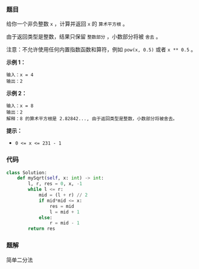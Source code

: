 ### 题目

给你一个非负整数 `x` ，计算并返回 `x` 的 `算术平方根` 。

由于返回类型是整数，结果只保留 `整数部分` ，小数部分将被 `舍去` 。

注意：不允许使用任何内置指数函数和算符，例如 `pow(x, 0.5)` 或者 `x ** 0.5` 。

**示例 1：**

```
输入：x = 4
输出：2
```

**示例 2：**

```
输入：x = 8
输出：2
解释：8 的算术平方根是 2.82842..., 由于返回类型是整数，小数部分将被舍去。
``` 

**提示：**

- `0 <= x <= 231 - 1`

### 代码

```python
class Solution:
    def mySqrt(self, x: int) -> int:
        l, r, res = 0, x, -1
        while l <= r:
            mid = (l + r) // 2
            if mid*mid <= x:
                res = mid
                l = mid + 1
            else:
                r = mid - 1
        return res
```

### 题解

简单二分法